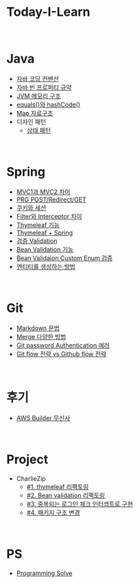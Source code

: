 # Today-I-Learn
<br>

# Java
* [자바 코딩 컨벤션](Java/코딩컨벤션.md)
* [자바 빈 프로퍼티 규약](Java/JavaBean.md)
* [JVM 메모리 구조](Java/JVM메모리구조.md)
* [equals()와 hashCode()](Java/equals()메서드.md)
* [Map 자료구조](Java/Map.md)
* 디자인 패턴
  * [상태 패턴](Java/상태패턴.md)
  
<br>

# Spring
* [MVC1과 MVC2 차이](Spring/mvc1,2패턴.md)
* [PRG POST/Redirect/GET](Spring/PRGpattern.md)
* [쿠키와 세션](Spring/CookieSession.md)
* [Filter와 Interceptor 차이](Spring/Filter와Interceptor.md)
* [Thymeleaf 기능](Spring/Thymeleaf.md)
* [Thymeleaf + Spring](Spring/Thymeleaf_Spring.md)
* [검증 Validation](Spring/Validation.md)
* [Bean Validation 기능](Spring/Bean%20Validation%20기능.md)
* [Bean Validaion Custom Enum 검증](Spring/Bean%20Validation%20Custom%20Enum.md)
* [엔티티를 생성하는 방법](/Spring/Entity생성.md)

<br>

# Git
* [Markdown 문법](/Git/Markdown_문법.md)
* [Merge 다양한 방법](/Git/Merge.md)
* [Git password Authentication 에러](/Git/Token.md)
* [Git flow 전략 vs Github flow 전략](/Git/Git-flow.md)

<br>

# 후기
* [AWS Builder 무신사](/후기/AWSBuilder무신사.md)

<br>

# Project
* CharlieZip
  * [#1. thymeleaf 리팩토링](/Project/CharlieZip/thymeleaf_refactoring.md)
  * [#2. Bean validation 리팩토링](/Project/CharlieZip/validation_refactoring.md)
  * [#3. 중복되는 로그인 체크 인터셉트로 구현](/Project/CharlieZip/Interceptor.md)
  * [#4. 패키지 구조 변경](/Project/CharlieZip/Directory.md)

<br>

# PS
* [Programming Solve](PS/문제리스트.md)

<br>